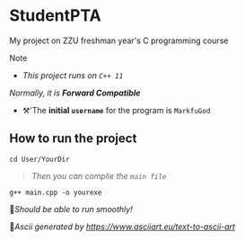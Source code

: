 # StudentPTA
My project on ZZU freshman year's C programming course 

> [!NOTE]
>
> - _This project runs on `C++ 11`_
> 
> _Normally, it is **Forward Compatible**_
> 
> - ⚒️'The **initial `username`** for the program is `MarkfuGod`

## How to run the project
```shell
cd User/YourDir
```
> _Then you can complie the `main file`_
```shell 
g++ main.cpp -o yourexe
```
🏃*Should be able to run smoothly!*

🚁*Ascii generated by https://www.asciiart.eu/text-to-ascii-art*

